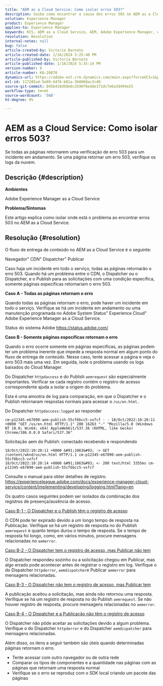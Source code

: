 ```yaml
---
title: "AEM as a Cloud Service: Como isolar erros 503?"
description: Saiba como encontrar a causa dos erros 503 no AEM as a Cloud Service.
solution: Experience Manager
product: Experience Manager
applies-to: Experience Manager
keywords: KCS, AEM as a Cloud Service, AEM, Adobe Experience Manager, erros 503
resolution: Resolution
internal-notes: null
bug: false
article-created-by: Victoria Barnato
article-created-date: 1/16/2024 5:25:40 PM
article-published-by: Victoria Barnato
article-published-date: 1/16/2024 5:35:14 PM
version-number: 6
article-number: KA-20878
dynamics-url: https://adobe-ent.crm.dynamics.com/main.aspx?forceUCI=1&pagetype=entityrecord&etn=knowledgearticle&id=da091843-94b4-ee11-a569-6045bd006704
exl-id: 117285a4-5e09-44f6-b81a-3b8060ac3c40
source-git-commit: 845b416d58e6c359076edde171dc7e6a3d494e25
workflow-type: tm+mt
source-wordcount: '568'
ht-degree: 0%

---
```


# AEM as a Cloud Service: Como isolar erros 503?


Se todas as páginas retornarem uma verificação de erro 503 para um incidente em andamento. Se uma página retornar um erro 503, verifique os logs da nuvem.

## Descrição {#description}


<b>Ambientes</b>

Adobe Experience Manager as a Cloud Service

<b>Problema/Sintomas</b>

Este artigo explica como isolar onde está o problema ao encontrar erros 503 no AEM as a Cloud Service.


## Resolução {#resolution}


O fluxo de entrega de conteúdo no AEM as a Cloud Service é o seguinte:

Navegador&quot; CDN&quot; Dispatcher&quot; Publicar

Caso haja um incidente em todo o serviço, todas as páginas retornarão o erro 503. Quando há um problema entre o CDN, o Dispatcher ou o Dispatcher, e o Publish para as solicitações com uma condição específica, somente páginas específicas retornariam o erro 503.

<b>Caso A - Todas as páginas retornam o erro</b>

Quando todas as páginas retornam o erro, pode haver um incidente em todo o serviço. Verifique se há um incidente em andamento ou uma manutenção programada no Adobe System Status&quot; Experience Cloud&quot; Adobe Experience Manager as a Cloud Service.

Status do sistema Adobe https://status.adobe.com/

<b>Caso B - Somente páginas específicas retornam o erro</b>

Quando o erro ocorre somente em páginas específicas, as páginas podem ter um problema inerente que impede a resposta normal em algum ponto do fluxo de entrega de conteúdo. Nesse caso, tente acessar a página e veja o erro 503 mais uma vez. Em seguida, isole o problema usando os logs baixados do Cloud Manager.

Do Dispatcher `httpdaccess` e do Publish `aemrequest` são especialmente importantes. Verificar se cada registro contém o registro de acesso correspondente ajuda a isolar a origem do problema.

Esta é uma amostra de log para comparação, em que o Dispatcher e o Publish retornaram respostas normais para acessar o `/us/en.html.`

Do Dispatcher `httpdaccess:logged` ao responder


```
cm-p12345-e67890-aem-publish-55cf6bcc5-vxfcf - - 18/Oct/2022:10:20:11 +0000 "GET /us/en.html HTTP/1.1" 200 16263 "-" "Mozilla/5.0 (Windows NT 10.0; Win64; x64) AppleWebKit/537.36 (KHTML, like Gecko) Chrome/106.0.0.0 Safari/537.36"
```


Solicitação aem do Publish: conectado recebendo e respondendo


```
18/Oct/2022:10:20:11 +0000 &#91;1063&#93; -> GET /content/wknd/us/en.html HTTP/1.1 cm-p12345-e67890-aem-publish-55cf6bcc5-vxfcf
18/Oct/2022:10:20:14 +0000 &#91;1063&#93; <- 200 text/html 3355ms cm-p12345-e67890-aem-publish-55cf6bcc5-vxfcf
```


Consulte o manual para obter detalhes de registro.
https://experienceleague.adobe.com/docs/experience-manager-cloud-service/content/implementing/developing/logging.html?lang=en

Os quatro casos seguintes podem ser isolados da combinação dos registros de presença/ausência de acesso.

<u>Caso B-1 - O Dispatcher e o Publish têm o registro de acesso</u>

O CDN pode ter expirado devido a um longo tempo de resposta na Publicação. Verifique se há um registro de resposta no do Publish `aemrequest` e quanto tempo durou o tempo de resposta. Se o tempo de resposta foi longo, como, em vários minutos, procure mensagens relacionadas no `aemerror`.

<u>Caso B-2 - O Dispatcher tem o registro de acesso, mas Publicar não tem</u>

O Dispatcher respondeu sozinho ou a solicitação chegou em Publicar, mas algo errado pode acontecer antes de registrar o registro em log. Verifique o do Dispatcher `httpderror`, `aemdispatcher`e Publicar `aemerror` para mensagens relacionadas.

<u>Caso B-3 - O Dispatcher não tem o registro de acesso, mas Publicar tem</u>

A publicação aceitou a solicitação, mas ainda não retornou uma resposta. Verifique se há um registro de resposta no do Publish `aemrequest`. Se não houver registro de resposta, procure mensagens relacionadas no `aemerror`.

<u>Caso B-4 - O Dispatcher e a Publicação não têm o registro de acesso</u>

O Dispatcher não pôde aceitar as solicitações devido a algum problema. Verifique o do Dispatcher `httpderror` e do Dispatcher `aemdispatcher` para mensagens relacionadas.

Além disso, os itens a seguir também são úteis quando determinadas páginas retornam o erro.

- Tente acessar com outro navegador ou de outra rede
- Comparar os tipos de componentes e a quantidade nas páginas com as páginas que retornam uma resposta normal
- Verifique se o erro se reproduz com o SDK local criando um pacote das páginas
